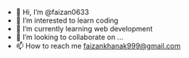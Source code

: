 - 👋 Hi, I’m @faizan0633
- 👀 I’m interested to learn coding
- 🌱 I’m currently learning web development
- 💞️ I’m looking to collaborate on ...
- 📫 How to reach me faizankhanak999@gmail.com

<!---
faizan0633/faizan0633 is a ✨ special ✨ repository because its `README.md` (this file) appears on your GitHub profile.
You can click the Preview link to take a look at your changes.
--->
